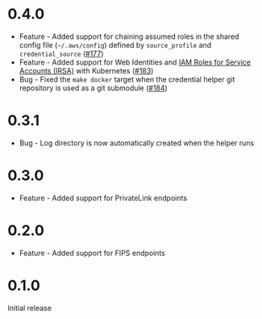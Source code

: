 # 0.4.0

* Feature - Added support for chaining assumed roles in the shared config file
  (`~/.aws/config`) defined by `source_profile` and `credential_source`
  ([#177](https://github.com/awslabs/amazon-ecr-credential-helper/pull/177))
* Feature - Added support for Web Identities and [IAM Roles for Service
  Accounts (IRSA)](https://docs.aws.amazon.com/eks/latest/userguide/iam-roles-for-service-accounts.html)
  with Kubernetes
  ([#183](https://github.com/awslabs/amazon-ecr-credential-helper/pull/183)) 
* Bug - Fixed the `make docker` target when the credential helper git repository is used as a git submodule
  ([#184](https://github.com/awslabs/amazon-ecr-credential-helper/issues/184))

# 0.3.1

* Bug - Log directory is now automatically created when the helper runs

# 0.3.0

* Feature - Added support for PrivateLink endpoints

# 0.2.0

* Feature - Added support for FIPS endpoints

# 0.1.0

Initial release

